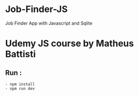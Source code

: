 # Job-Finder-JS
Job Finder App with Javascript and Sqlite

# Udemy JS course by Matheus Battisti

## Run :
    - npm install
    - npm run dev
